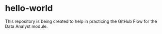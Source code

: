 # hello-world
This repository is being created to help in practicing the GitHub Flow for the Data Analyst module.
